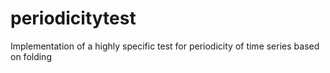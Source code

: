 # periodicitytest
Implementation of a highly specific test for periodicity of time series based on folding
